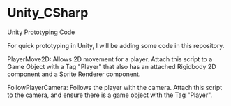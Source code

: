 # Unity_CSharp
Unity Prototyping Code

For quick prototyping in Unity, I will be adding some code in this repository.

PlayerMove2D: Allows 2D movement for a player. Attach this script to a Game Object with a Tag "Player" that also has an attached Rigidbody 2D component and a Sprite Renderer component.

FollowPlayerCamera: Follows the player with the camera. Attach this script to the camera, and ensure there is a game object with the Tag "Player".
